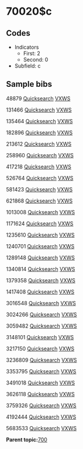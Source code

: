 # 70020$c

## Codes

-   Indicators
    -   First: 2
    -   Second: 0
-   Subfield: c

## Sample bibs

48879 [Quicksearch](https://search.library.yale.edu/catalog/48879) [VXWS](http://prodorbis.library.yale.edu:7014/vxws/GetHoldingsService?bibId=48879)

131466 [Quicksearch](https://search.library.yale.edu/catalog/131466) [VXWS](http://prodorbis.library.yale.edu:7014/vxws/GetHoldingsService?bibId=131466)

135464 [Quicksearch](https://search.library.yale.edu/catalog/135464) [VXWS](http://prodorbis.library.yale.edu:7014/vxws/GetHoldingsService?bibId=135464)

182896 [Quicksearch](https://search.library.yale.edu/catalog/182896) [VXWS](http://prodorbis.library.yale.edu:7014/vxws/GetHoldingsService?bibId=182896)

213612 [Quicksearch](https://search.library.yale.edu/catalog/213612) [VXWS](http://prodorbis.library.yale.edu:7014/vxws/GetHoldingsService?bibId=213612)

258960 [Quicksearch](https://search.library.yale.edu/catalog/258960) [VXWS](http://prodorbis.library.yale.edu:7014/vxws/GetHoldingsService?bibId=258960)

417218 [Quicksearch](https://search.library.yale.edu/catalog/417218) [VXWS](http://prodorbis.library.yale.edu:7014/vxws/GetHoldingsService?bibId=417218)

526764 [Quicksearch](https://search.library.yale.edu/catalog/526764) [VXWS](http://prodorbis.library.yale.edu:7014/vxws/GetHoldingsService?bibId=526764)

581423 [Quicksearch](https://search.library.yale.edu/catalog/581423) [VXWS](http://prodorbis.library.yale.edu:7014/vxws/GetHoldingsService?bibId=581423)

621868 [Quicksearch](https://search.library.yale.edu/catalog/621868) [VXWS](http://prodorbis.library.yale.edu:7014/vxws/GetHoldingsService?bibId=621868)

1013008 [Quicksearch](https://search.library.yale.edu/catalog/1013008) [VXWS](http://prodorbis.library.yale.edu:7014/vxws/GetHoldingsService?bibId=1013008)

1171624 [Quicksearch](https://search.library.yale.edu/catalog/1171624) [VXWS](http://prodorbis.library.yale.edu:7014/vxws/GetHoldingsService?bibId=1171624)

1235610 [Quicksearch](https://search.library.yale.edu/catalog/1235610) [VXWS](http://prodorbis.library.yale.edu:7014/vxws/GetHoldingsService?bibId=1235610)

1240701 [Quicksearch](https://search.library.yale.edu/catalog/1240701) [VXWS](http://prodorbis.library.yale.edu:7014/vxws/GetHoldingsService?bibId=1240701)

1289148 [Quicksearch](https://search.library.yale.edu/catalog/1289148) [VXWS](http://prodorbis.library.yale.edu:7014/vxws/GetHoldingsService?bibId=1289148)

1340814 [Quicksearch](https://search.library.yale.edu/catalog/1340814) [VXWS](http://prodorbis.library.yale.edu:7014/vxws/GetHoldingsService?bibId=1340814)

1379358 [Quicksearch](https://search.library.yale.edu/catalog/1379358) [VXWS](http://prodorbis.library.yale.edu:7014/vxws/GetHoldingsService?bibId=1379358)

1417408 [Quicksearch](https://search.library.yale.edu/catalog/1417408) [VXWS](http://prodorbis.library.yale.edu:7014/vxws/GetHoldingsService?bibId=1417408)

3016548 [Quicksearch](https://search.library.yale.edu/catalog/3016548) [VXWS](http://prodorbis.library.yale.edu:7014/vxws/GetHoldingsService?bibId=3016548)

3024266 [Quicksearch](https://search.library.yale.edu/catalog/3024266) [VXWS](http://prodorbis.library.yale.edu:7014/vxws/GetHoldingsService?bibId=3024266)

3059482 [Quicksearch](https://search.library.yale.edu/catalog/3059482) [VXWS](http://prodorbis.library.yale.edu:7014/vxws/GetHoldingsService?bibId=3059482)

3148101 [Quicksearch](https://search.library.yale.edu/catalog/3148101) [VXWS](http://prodorbis.library.yale.edu:7014/vxws/GetHoldingsService?bibId=3148101)

3217150 [Quicksearch](https://search.library.yale.edu/catalog/3217150) [VXWS](http://prodorbis.library.yale.edu:7014/vxws/GetHoldingsService?bibId=3217150)

3236809 [Quicksearch](https://search.library.yale.edu/catalog/3236809) [VXWS](http://prodorbis.library.yale.edu:7014/vxws/GetHoldingsService?bibId=3236809)

3353795 [Quicksearch](https://search.library.yale.edu/catalog/3353795) [VXWS](http://prodorbis.library.yale.edu:7014/vxws/GetHoldingsService?bibId=3353795)

3491018 [Quicksearch](https://search.library.yale.edu/catalog/3491018) [VXWS](http://prodorbis.library.yale.edu:7014/vxws/GetHoldingsService?bibId=3491018)

3626118 [Quicksearch](https://search.library.yale.edu/catalog/3626118) [VXWS](http://prodorbis.library.yale.edu:7014/vxws/GetHoldingsService?bibId=3626118)

3759326 [Quicksearch](https://search.library.yale.edu/catalog/3759326) [VXWS](http://prodorbis.library.yale.edu:7014/vxws/GetHoldingsService?bibId=3759326)

4192444 [Quicksearch](https://search.library.yale.edu/catalog/4192444) [VXWS](http://prodorbis.library.yale.edu:7014/vxws/GetHoldingsService?bibId=4192444)

5683533 [Quicksearch](https://search.library.yale.edu/catalog/5683533) [VXWS](http://prodorbis.library.yale.edu:7014/vxws/GetHoldingsService?bibId=5683533)

**Parent topic:**[700](../../tags/700/700.md)


